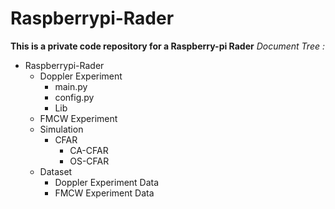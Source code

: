 # Raspberrypi-Rader

**This is a private code repository for a Raspberry-pi Rader**
*Document Tree :*

- Raspberrypi-Rader
	- Doppler Experiment
		- main.py
		- config.py
		- Lib
	- FMCW Experiment
	- Simulation
		- CFAR
			- CA-CFAR
			- OS-CFAR
	- Dataset
		- Doppler Experiment Data
		- FMCW Experiment Data

